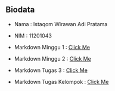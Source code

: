 ## Biodata
- Nama  : Istaqom Wirawan Adi Pratama
- NIM   : 11201043

- Markdown Minggu 1 : [Click Me](tugas%201/minggu%201.md)
- Markdown Minggu 2 : [Click Me](tugas%202/minggu%202.md)
- Markdown Tugas 3 : [Click Me](tugas%203/tugas%203.md)
- Markdown Tugas Kelompok : [Click Me](tugas%202kelompok/tugas%20kelompok.md)